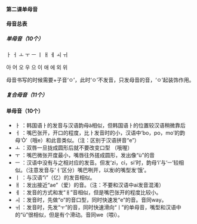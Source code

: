 #### 第二课单母音

#### 母音总表

##### 单母音（10个）

ㅏ ㅓ ㅗ ㅜ  ㅡ ㅣ ㅐ ㅔ ㅚ ㅟ

아 어 오 우  으 이 애 에 외 위 

母音书写的时候需要+子音‘ㅇ’，此时‘ㅇ’不发音，只发母音的音，‘ㅇ’起装饰作用。

##### 复合母音（11个）



#### 单母音（10个）

* ㅏ  ：韩国语ㅏ的发音与汉语韵母à相似，但韩国语ㅏ的位置较汉语稍微靠后
* ㅓ  ：嘴巴张开，开口的程度，比ㅏ发音时的小，汉语中‘bo，po，mo’的韵母‘Ò’（哦e）和此音类似。（注：区别于汉语拼音“e”）
* ㅗ  ：双唇一旦拢成圆形后就不要改变口型 （哦喔）
* ㅜ  ：嘴巴微张开度最小，嘴唇往外搓成圆形，发出像“ù”的音
* ㅡ  ：汉语中没有与之相对应的发音。但发‘zi，ci，si’时，韵母‘i’与‘ㅡ’较相似。（注意发音与‘ㅓ’区分）嘴巴咧开，以发i的嘴型发‘饿’。
* ㅣ  ：与汉语“ì”（亿）的发音相似。
* ㅐ  ：发出接近“ae”（爱）的音。（注：不要和汉语中ai发音混淆）
* ㅔ  ：发音的方式和发“ㅐ”音相似，但是嘴巴张开的程度比较小。
* ㅚ  ：发音时，先做“o”的音口型，同时快速发“e”的音。音同way。
* ㅟ  ：发音时，先发“ㅜ”的音，同时快速滑向“ㅣ”的单母音，嘴型和汉语中的“ü”很相似，但是有个滑动。音同we（喂i）。


